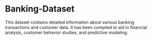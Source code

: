 # Banking-Dataset
This dataset contains detailed information about various banking transactions and customer data. It has been compiled to aid in financial analysis, customer behavior studies, and predictive modeling. 
